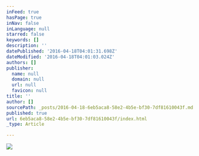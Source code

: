 ```yaml
---
inFeed: true
hasPage: true
inNav: false
inLanguage: null
starred: false
keywords: []
description: ''
datePublished: '2016-04-18T04:01:31.698Z'
dateModified: '2016-04-18T04:01:03.024Z'
authors: []
publisher:
  name: null
  domain: null
  url: null
  favicon: null
title: ''
author: []
sourcePath: _posts/2016-04-18-6eb5aca8-58e2-4b5e-bf30-7df81610043f.md
published: true
url: 6eb5aca8-58e2-4b5e-bf30-7df81610043f/index.html
_type: Article

---
```

![](https://the-grid-user-content.s3-us-west-2.amazonaws.com/08ab4589-4dc8-4eb1-a30d-cd25dd9b5722.jpg)